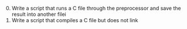 0. Write a script that runs a C file through the preprocessor and save the result into another filei
1. Write a script that compiles a C file but does not link
